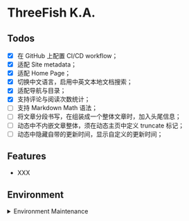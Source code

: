 # ThreeFish K.A.

## Todos

- [x] 在 GitHub 上配置 CI/CD workflow；
- [x] 适配 Site metadata；
- [x] 适配 Home Page；
- [x] 切换中文语言，启用中英文本地文档搜索；
- [x] 适配导航与目录；
- [x] 支持评论与阅读次数统计；
- [ ] 支持 Markdown Math 语法；
- [ ] 将文章分段书写，在组装成一个整体文章时，加入头尾信息；
- [ ] 动态中不内嵌文章整体，须在动态主页中定义 truncate 标记；
- [ ] 动态中隐藏自带的更新时间，显示自定义的更新时间；

## Features

- XXX

## Environment

<details>
    <summary>Environment Maintenance</summary>

1. Install Node.js

   ```bash
   # installs nvm (Node Version Manager)
   curl -o- https://raw.githubusercontent.com/nvm-sh/nvm/v0.39.7/install.sh | bash

   # download and install Node.js (you may need to restart the terminal)
   nvm install 20

   # verifies the right Node.js version is in the environment
   node -v # should print `v20.15.0`

   # verifies the right NPM version is in the environment
   npm -v # should print `10.7.0`
   ```

2. Create Project[aurelius-huang]

   ```bash
   npx create-docusaurus@latest aurelius-huang classic --typescript
   ```

3. Install Plugins

   ```bash
   # 支持中文的离线本地搜索插件
   yarn add @easyops-cn/docusaurus-search-local
   # 支持评论与阅读次数统计
   yarn add @waline/client
   # ant 图标
   yarn add @ant-design/icons
   ```

4. Install Runtime Packages

   ```bash
   yarn
   ```

5. Start Development Server

   ```bash
   yarn start
   ```

   This command starts a local development server and opens up a browser window. Most changes are reflected live without having to restart the server.

6. Build

   ```bash
   yarn build
   ```

   This command generates static content into the `build` directory and can be served using any static contents hosting service.

7. Deployment

   ```bash
   USE_SSH=true yarn deploy
   ```

   Not using SSH:

   ```
   GIT_USER=<Your GitHub username> yarn deploy
   ```

   If you are using GitHub pages for hosting, this command is a convenient way to build the website and push to the `gh-pages` branch.

</details>
